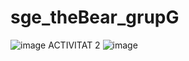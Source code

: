 # sge_theBear_grupG
![image](https://github.com/user-attachments/assets/be661fc2-3bc9-4ea7-b5ad-a767972af0c0)
ACTIVITAT 2
![image](https://github.com/user-attachments/assets/aa356505-5719-4474-a19d-dcc44de8eefb)


